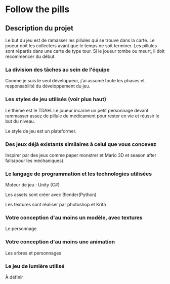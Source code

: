 # Follow the pills

## Description du projet
Le but du jeu est de ramasser les pillules qui se trouve dans la carte. Le joueur doit les collecters avant que le temps ne soit terminer. Les pillules sont répartis dans une carte de type tour. Si le joueur tombe ou meurt, il doit recommencer du début.

### La division des tâches au sein de l'équipe

Comme je suis le seul développeur, j'ai assumé toute les phases et responsabilité du développement du jeu.

### Les styles de jeu utilisés (voir plus haut)

Le thème est le TDAH. Le joueur incarne un petit personnage devant rammasser assez de pillule de médicament pour rester en vie et réussir le but du niveau.

Le style de jeu est un plateformer. 



### Des jeux déjà existants similaires à celui que vous concevez

Inspirer par des jeux comme paper monstrer et Mario 3D et season after falls(pour les méchaniques).


### Le langage de programmation et les technologies utilisées
Moteur de jeu : Unity (C#)

Les assets sont créer avec Blender(Python)

Les textures sont réaliser par photoshop et Krita


### Votre conception d'au moins un modèle, avec textures
Le personnage


### Votre conception d'au moins une animation
Les arbres et personnages

### Le jeu de lumière utilisé
À définir

